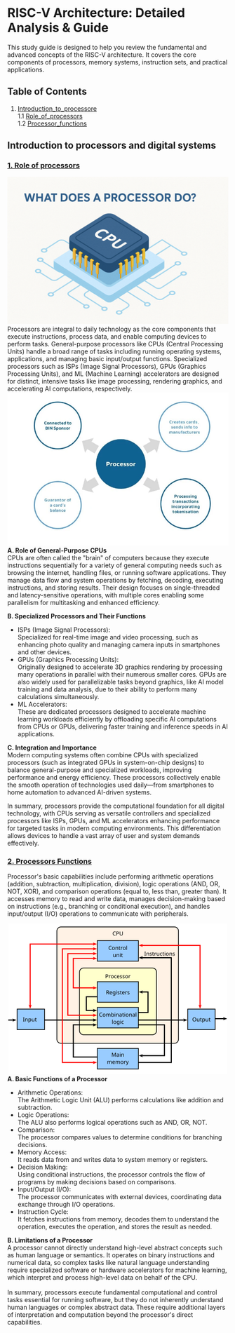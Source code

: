 
# RISC-V Architecture: Detailed Analysis & Guide


This study guide is designed to help you review the fundamental and advanced concepts of the RISC-V architecture. It covers the core components of processors, memory systems, instruction sets, and practical applications.
## Table of Contents
1. [Introduction_to_processore](#introduction-to-processors-and-digital-systems)<br>
    1.1 [Role_of_processors](#1-role-of-processors)<br>
    1.2 [Processor_functions](#2-processors-functions)


## Introduction to processors and digital systems
### <u>1. Role of processors<br></u>
<div align="center">
<img src="Resources/what-does-a-processor-do.png">
</div>
Processors are integral to daily technology as the core components that execute instructions, process data, and enable computing devices to perform tasks. General-purpose processors like CPUs (Central Processing Units) handle a broad range of tasks including running operating systems, applications, and managing basic input/output functions. Specialized processors such as ISPs (Image Signal Processors), GPUs (Graphics Processing Units), and ML (Machine Learning) accelerators are designed for distinct, intensive tasks like image processing, rendering graphics, and accelerating AI computations, respectively.
<div align="center">
<img  src="Resources/Processor_1.webp">
</div>
<b>A. Role of General-Purpose CPUs</b><br>
CPUs are often called the "brain" of computers because they execute instructions sequentially for a variety of general computing needs such as browsing the internet, handling files, or running software applications. They manage data flow and system operations by fetching, decoding, executing instructions, and storing results. Their design focuses on single-threaded and latency-sensitive operations, with multiple cores enabling some parallelism for multitasking and enhanced efficiency.

<b>B. Specialized Processors and Their Functions</b><br>
<ul><li>ISPs (Image Signal Processors):</li> Specialized for real-time image and video processing, such as enhancing photo quality and managing camera inputs in smartphones and other devices.

<li>GPUs (Graphics Processing Units):</li> Originally designed to accelerate 3D graphics rendering by processing many operations in parallel with their numerous smaller cores. GPUs are also widely used for parallelizable tasks beyond graphics, like AI model training and data analysis, due to their ability to perform many calculations simultaneously.

<li>ML Accelerators:</li> These are dedicated processors designed to accelerate machine learning workloads efficiently by offloading specific AI computations from CPUs or GPUs, delivering faster training and inference speeds in AI applications.</ul>

<b>C. Integration and Importance</b><br>
Modern computing systems often combine CPUs with specialized processors (such as integrated GPUs in system-on-chip designs) to balance general-purpose and specialized workloads, improving performance and energy efficiency. These processors collectively enable the smooth operation of technologies used daily—from smartphones to home automation to advanced AI-driven systems.

In summary, processors provide the computational foundation for all digital technology, with CPUs serving as versatile controllers and specialized processors like ISPs, GPUs, and ML accelerators enhancing performance for targeted tasks in modern computing environments. This differentiation allows devices to handle a vast array of user and system demands effectively.

### <u>2. Processors Functions</u><br>
Processor's basic capabilities include performing arithmetic operations (addition, subtraction, multiplication, division), logic operations (AND, OR, NOT, XOR), and comparison operations (equal to, less than, greater than). It accesses memory to read and write data, manages decision-making based on instructions (e.g., branching or conditional execution), and handles input/output (I/O) operations to communicate with peripherals.
<div align="center">
<img src ="Resources/ABasicComputer.svg.png"></div>
<b>A. Basic Functions of a Processor</b>
<ul><li>
Arithmetic Operations:</li> The Arithmetic Logic Unit (ALU) performs calculations like addition and subtraction.

<li>Logic Operations:</li> The ALU also performs logical operations such as AND, OR, NOT.

<li>Comparison:</li> The processor compares values to determine conditions for branching decisions.

<li>Memory Access:</li> It reads data from and writes data to system memory or registers.

<li>Decision Making:</li> Using conditional instructions, the processor controls the flow of programs by making decisions based on comparisons.

<li>Input/Output (I/O):</li> The processor communicates with external devices, coordinating data exchange through I/O operations.

<li>Instruction Cycle:</li> It fetches instructions from memory, decodes them to understand the operation, executes the operation, and stores the result as needed.
</ul>
<b>B. Limitations of a Processor</b><br>
A processor cannot directly understand high-level abstract concepts such as human language or semantics. It operates on binary instructions and numerical data, so complex tasks like natural language understanding require specialized software or hardware accelerators for machine learning, which interpret and process high-level data on behalf of the CPU.
<br><br>
In summary, processors execute fundamental computational and control tasks essential for running software, but they do not inherently understand human languages or complex abstract data. These require additional layers of interpretation and computation beyond the processor's direct capabilities.